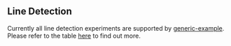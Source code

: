 ## Line Detection

Currently all line detection experiments are supported by [generic-example](../generic-example/). Please refer to the table [here](../README.md#line-detection) to find out more.
